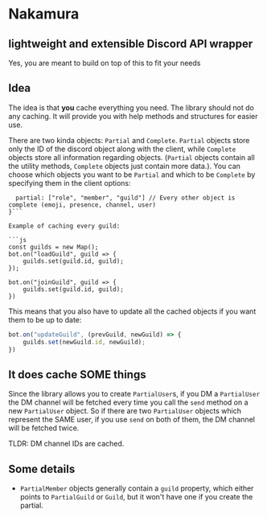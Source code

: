 # Nakamura
## lightweight and extensible Discord API wrapper

Yes, you are meant to build on top of this to fit your needs

## Idea

The idea is that **you** cache everything you need. The library should not do any caching. It will provide you with help methods and structures for easier use. 

There are two kinda objects: `Partial` and `Complete`. `Partial` objects store only the ID of the discord object along with the client, while `Complete` objects store all information regarding objects. (`Partial` objects contain all the utility methods, `Complete` objects just contain more data.). You can choose which objects you want to be `Partial` and which to be `Complete` by specifying them in the client options:

```{
  partial: ["role", "member", "guild"] // Every other object is complete (emoji, presence, channel, user)
}```

Example of caching every guild:

```js
const guilds = new Map();
bot.on("loadGuild", guild => {
    guilds.set(guild.id, guild);
});

bot.on("joinGuild", guild => {
    guilds.set(guild.id, guild);
})
```

This means that you also have to update all the cached objects if you want them to be up to date:

```js
bot.on("updateGuild", (prevGuild, newGuild) => {
    guilds.set(newGuild.id, newGuild);
})
``` 

## It does cache SOME things

Since the library allows you to create `PartialUser`s, if you DM a `PartialUser` the DM channel will be fetched every time you call the `send` method on a new `PartialUser` object. So if there are two `PartialUser` objects which represent the SAME user, if you use `send` on both of them, the DM channel will be fetched twice. 

TLDR: DM channel IDs are cached.


## Some details

- `PartialMember` objects generally contain a `guild` property, which either points to `PartialGuild` or `Guild`, but it won't have one if you create the partial.